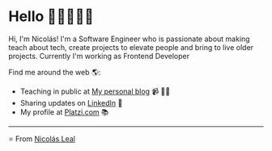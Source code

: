 # Hello 👋🏼👨🏻‍💻

Hi, I'm Nicolás! I'm a Software Engineer who is passionate about making teach about tech, create projects to elevate people and bring to live older projects. Currently I'm working as Frontend Developer 

Find me around the web 🌎:
- Teaching in public at <a href="https://nicolas-leal.com/">My personal blog</a> 📹 ✍🏾
- Sharing updates on <a href="https://www.linkedin.com/in/nicolasleal570/?locale=en_US">LinkedIn</a> 💼
- My profile at <a href="https://platzi.com/p/nicolasleal570/">Platzi.com</a> 📚

---
⭐️ From [Nicolás Leal](https://github.com/nicolasleal570)
